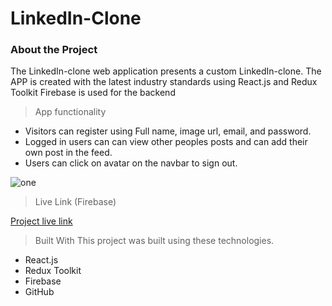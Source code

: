 # LinkedIn-Clone


### About the Project
The LinkedIn-clone web application presents a custom LinkedIn-clone.
The APP is created with the latest industry standards using React.js and Redux Toolkit
Firebase is used for the backend

> App functionality
- Visitors can register using Full name, image url, email, and password.
- Logged in users can can view other peoples posts and can add their own post in the feed.
- Users can click on avatar on the navbar to sign out.

![one](https://user-images.githubusercontent.com/61706379/131958271-7b064928-5391-4f79-9016-5c3bccab75b6.jpg)



> Live Link (Firebase)


[Project live link](https://linkedin-clone-5609b.web.app/-)

> Built With
This project was built using these technologies.

- React.js
- Redux Toolkit
- Firebase
- GitHub
